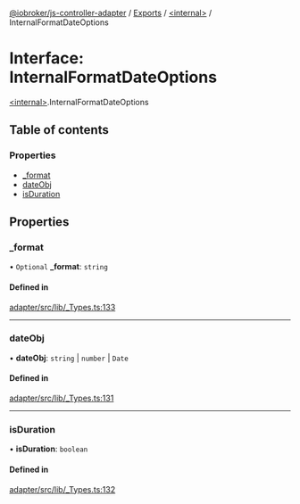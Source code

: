 [@iobroker/js-controller-adapter](../README.md) / [Exports](../modules.md) / [\<internal\>](../modules/internal_.md) / InternalFormatDateOptions

# Interface: InternalFormatDateOptions

[\<internal\>](../modules/internal_.md).InternalFormatDateOptions

## Table of contents

### Properties

- [\_format](internal_.InternalFormatDateOptions.md#_format)
- [dateObj](internal_.InternalFormatDateOptions.md#dateobj)
- [isDuration](internal_.InternalFormatDateOptions.md#isduration)

## Properties

### \_format

• `Optional` **\_format**: `string`

#### Defined in

[adapter/src/lib/_Types.ts:133](https://github.com/ioBroker/ioBroker.js-controller/blob/818c4029/packages/adapter/src/lib/_Types.ts#L133)

___

### dateObj

• **dateObj**: `string` \| `number` \| `Date`

#### Defined in

[adapter/src/lib/_Types.ts:131](https://github.com/ioBroker/ioBroker.js-controller/blob/818c4029/packages/adapter/src/lib/_Types.ts#L131)

___

### isDuration

• **isDuration**: `boolean`

#### Defined in

[adapter/src/lib/_Types.ts:132](https://github.com/ioBroker/ioBroker.js-controller/blob/818c4029/packages/adapter/src/lib/_Types.ts#L132)
